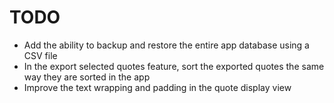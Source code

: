 # TODO

- Add the ability to backup and restore the entire app database using a CSV file
- In the export selected quotes feature, sort the exported quotes the same way they are sorted in the app
- Improve the text wrapping and padding in the quote display view
